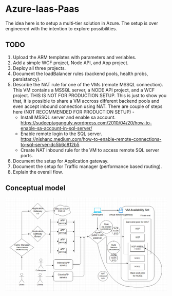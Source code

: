 # Azure-Iaas-Paas
The idea here is to setup a multi-tier solution in Azure. The setup is over engineered with the intention to explore possibilities.

## TODO
1. Upload the ARM templates with parameters and veriables.
2. Add a simple WCF project, Node API, and App project.
3. Deploy all three projects.
4. Document the loadBalancer rules (backend pools, health probs, persistancy).
5. Describe the NAT rule for one of the VMs (remote MSSQL connection). This VM contains a MSSQL server, a NODE API project, and a WCF project. THIS IS NOT FOR PRODUCTION SETUP. This is just to show you that, it is possible to share a VM accross different backend pools and even accept inbound connection using NAT. There are couple of steps here (NOT RECOMMENDED FOR PRODUCTION SETUP) - 
    * Install MSSQL server and enable sa account. https://sudeeptaganguly.wordpress.com/2010/04/20/how-to-enable-sa-account-in-sql-server/
    * Enable remote login to the SQL server. https://nishanc.medium.com/how-to-enable-remote-connections-to-sql-server-dc5b6c812b5
    * Create NAT inbound rule for the VM to access remote SQL server ports.
6. Document the setup for Application gateway.
7. Document the setup for Traffic manager (performance based routing).
8. Explain the overall flow.

## Conceptual model
<img src="Architecture.jpg" />
